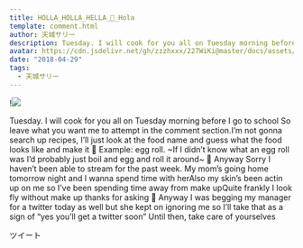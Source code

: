 ```yaml
---
title: HOLLA_HOLLA_HELLA_👋_Hola
template: comment.html
author: 天城サリー
description: Tuesday. I will cook for you all on Tuesday morning before I go to school So leave what you want me to attempt in the comment section.I’m not gonna search up recipes, I’ll just look at the food nam...
avatar: https://cdn.jsdelivr.net/gh/zzzhxxx/227WiKi@master/docs/assets/photo/avatar/sally.jpg
date: "2018-04-29"
tags:
  - 天城サリー
---
```


!![](https://cdn.jsdelivr.net/gh/227WiKi/227WiKi-image@master/blog-image/sally-2018-04-29-2_1.jpg)


Tuesday. I will cook for you all on Tuesday morning before I go to school So leave what you want me to attempt in the comment section.I’m not gonna search up recipes, I’ll just look at the food name and guess what the food looks like and make it 🥚 Example: egg roll. ~If I didn’t know what an egg roll was I’d probably just boil and egg and roll it around~ 🍳 Anyway Sorry I haven’t been able to stream for the past week. My mom’s going home tomorrow night and I wanna spend time with herAlso my skin’s been actin up on me so I’ve been spending time away from make upQuite frankly I look fly without make up thanks for asking 💄 Anyway I was begging my manager for a twitter today as well but she kept on ignoring me so I’ll take that as a sign of “yes you’ll get a twitter soon” Until then, take care of yourselves 


ツイート



